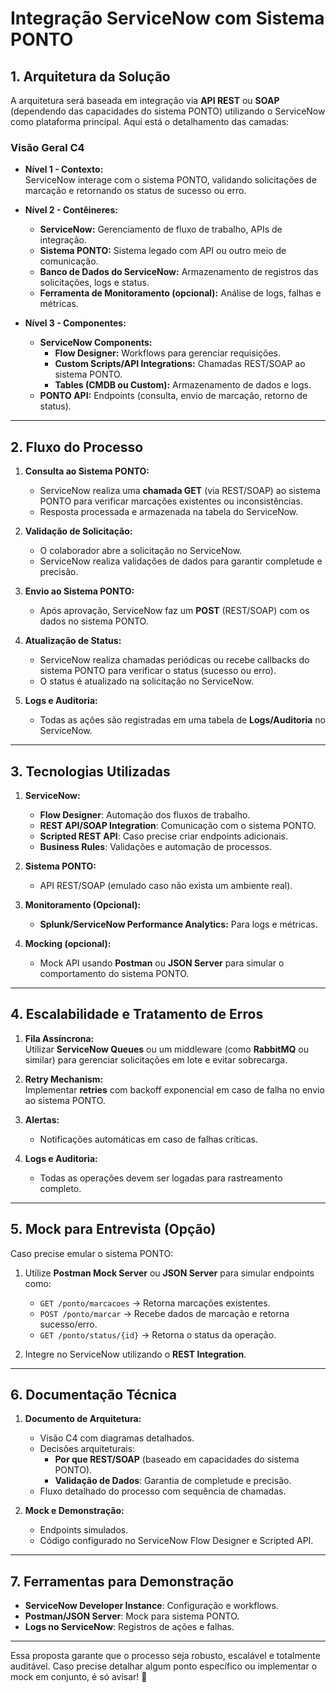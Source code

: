 
# Integração ServiceNow com Sistema PONTO

## **1. Arquitetura da Solução**

A arquitetura será baseada em integração via **API REST** ou **SOAP** (dependendo das capacidades do sistema PONTO) utilizando o ServiceNow como plataforma principal. Aqui está o detalhamento das camadas:

### **Visão Geral C4**
- **Nível 1 - Contexto:**  
  ServiceNow interage com o sistema PONTO, validando solicitações de marcação e retornando os status de sucesso ou erro.

- **Nível 2 - Contêineres:**  
  - **ServiceNow:** Gerenciamento de fluxo de trabalho, APIs de integração.  
  - **Sistema PONTO:** Sistema legado com API ou outro meio de comunicação.  
  - **Banco de Dados do ServiceNow:** Armazenamento de registros das solicitações, logs e status.  
  - **Ferramenta de Monitoramento (opcional):** Análise de logs, falhas e métricas.  

- **Nível 3 - Componentes:**  
  - **ServiceNow Components:**  
    - **Flow Designer:** Workflows para gerenciar requisições.  
    - **Custom Scripts/API Integrations:** Chamadas REST/SOAP ao sistema PONTO.  
    - **Tables (CMDB ou Custom):** Armazenamento de dados e logs.  
  - **PONTO API:** Endpoints (consulta, envio de marcação, retorno de status).  

---

## **2. Fluxo do Processo**

1. **Consulta ao Sistema PONTO:**  
   - ServiceNow realiza uma **chamada GET** (via REST/SOAP) ao sistema PONTO para verificar marcações existentes ou inconsistências.  
   - Resposta processada e armazenada na tabela do ServiceNow.  

2. **Validação de Solicitação:**  
   - O colaborador abre a solicitação no ServiceNow.  
   - ServiceNow realiza validações de dados para garantir completude e precisão.  

3. **Envio ao Sistema PONTO:**  
   - Após aprovação, ServiceNow faz um **POST** (REST/SOAP) com os dados no sistema PONTO.  

4. **Atualização de Status:**  
   - ServiceNow realiza chamadas periódicas ou recebe callbacks do sistema PONTO para verificar o status (sucesso ou erro).  
   - O status é atualizado na solicitação no ServiceNow.

5. **Logs e Auditoria:**  
   - Todas as ações são registradas em uma tabela de **Logs/Auditoria** no ServiceNow.  

---

## **3. Tecnologias Utilizadas**

1. **ServiceNow:**  
   - **Flow Designer**: Automação dos fluxos de trabalho.  
   - **REST API/SOAP Integration**: Comunicação com o sistema PONTO.  
   - **Scripted REST API**: Caso precise criar endpoints adicionais.  
   - **Business Rules**: Validações e automação de processos.  

2. **Sistema PONTO:**  
   - API REST/SOAP (emulado caso não exista um ambiente real).  

3. **Monitoramento (Opcional):**  
   - **Splunk/ServiceNow Performance Analytics:** Para logs e métricas.  

4. **Mocking (opcional):**  
   - Mock API usando **Postman** ou **JSON Server** para simular o comportamento do sistema PONTO.

---

## **4. Escalabilidade e Tratamento de Erros**

1. **Fila Assíncrona:**  
   Utilizar **ServiceNow Queues** ou um middleware (como **RabbitMQ** ou similar) para gerenciar solicitações em lote e evitar sobrecarga.  

2. **Retry Mechanism:**  
   Implementar **retries** com backoff exponencial em caso de falha no envio ao sistema PONTO.

3. **Alertas:**  
   - Notificações automáticas em caso de falhas críticas.  

4. **Logs e Auditoria:**  
   - Todas as operações devem ser logadas para rastreamento completo.

---

## **5. Mock para Entrevista (Opção)**

Caso precise emular o sistema PONTO:  
1. Utilize **Postman Mock Server** ou **JSON Server** para simular endpoints como:  
   - `GET /ponto/marcacoes` → Retorna marcações existentes.  
   - `POST /ponto/marcar` → Recebe dados de marcação e retorna sucesso/erro.  
   - `GET /ponto/status/{id}` → Retorna o status da operação.  

2. Integre no ServiceNow utilizando o **REST Integration**.

---

## **6. Documentação Técnica**

1. **Documento de Arquitetura:**  
   - Visão C4 com diagramas detalhados.  
   - Decisões arquiteturais:  
     - **Por que REST/SOAP** (baseado em capacidades do sistema PONTO).  
     - **Validação de Dados**: Garantia de completude e precisão.  
   - Fluxo detalhado do processo com sequência de chamadas.

2. **Mock e Demonstração:**  
   - Endpoints simulados.  
   - Código configurado no ServiceNow Flow Designer e Scripted API.

---

## **7. Ferramentas para Demonstração**

- **ServiceNow Developer Instance**: Configuração e workflows.  
- **Postman/JSON Server**: Mock para sistema PONTO.  
- **Logs no ServiceNow**: Registros de ações e falhas.

---

Essa proposta garante que o processo seja robusto, escalável e totalmente auditável. Caso precise detalhar algum ponto específico ou implementar o mock em conjunto, é só avisar! 🚀
